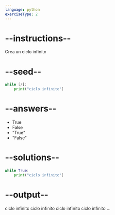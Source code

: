 ```yaml
---
language: python
exerciseType: 2
---
```


# --instructions--

Crea un ciclo infinito

# --seed--

```python
while [/]:
    print("ciclo infinito")
```

# --answers--

- True
- False
- "True"
- "False"

# --solutions--

```python
while True:
    print("ciclo infinito")
```

# --output--

ciclo infinito
ciclo infinito
ciclo infinito
ciclo infinito
...
